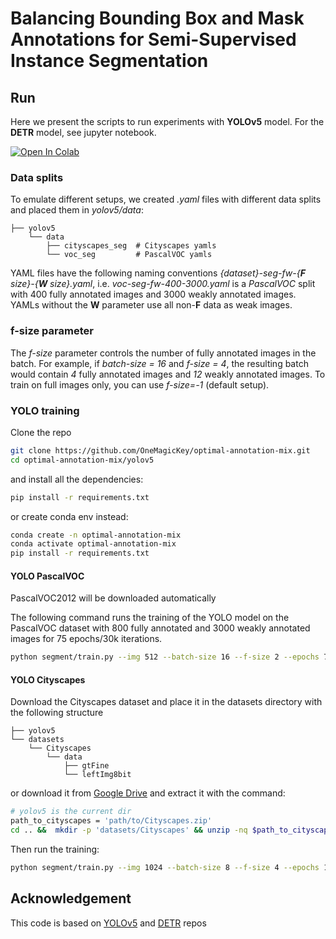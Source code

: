 # Balancing Bounding Box and Mask Annotations for Semi-Supervised Instance Segmentation

## Run

Here we present the scripts to run experiments with **YOLOv5** model. For the **DETR** model, 
see jupyter notebook.

[![Open In Colab](https://colab.research.google.com/assets/colab-badge.svg)](https://colab.research.google.com/github/OneMagicKey/optimal-annotation-mix/blob/master/run.ipynb)


### Data splits
To emulate different setups, we created *.yaml* files with different data splits and placed them 
in _yolov5/data_:
```
├── yolov5
    └── data
        ├── cityscapes_seg  # Cityscapes yamls
        └── voc_seg         # PascalVOC yamls
```

YAML files have the following naming conventions *{dataset}-seg-fw-{**F** size}-{**W** size}.yaml*, 
i.e. *voc-seg-fw-400-3000.yaml* is a _PascalVOC_ split with 400 fully annotated images and 3000 
weakly annotated images. YAMLs without the **W** parameter use all non-**F** data as weak images.

### f-size parameter
The *f-size* parameter controls the number of fully annotated images in the batch. For example, 
if *batch-size = 16* and *f-size = 4*, the resulting batch would contain *4* fully annotated images 
and *12* weakly annotated images. To train on full images only, you can use *f-size=-1* (default setup).

### YOLO training
Clone the repo
```bash
git clone https://github.com/OneMagicKey/optimal-annotation-mix.git
cd optimal-annotation-mix/yolov5
```
and install all the dependencies:
```bash
pip install -r requirements.txt 
```
or create conda env instead:
```bash
conda create -n optimal-annotation-mix
conda activate optimal-annotation-mix
pip install -r requirements.txt
```
#### YOLO PascalVOC

PascalVOC2012 will be downloaded automatically

The following command runs the training of the YOLO model on the PascalVOC dataset with 800 fully annotated and 3000 weakly 
annotated images for 75 epochs/30k iterations.

```bash
python segment/train.py --img 512 --batch-size 16 --f-size 2 --epochs 75 --data voc-seg-fw-800-3000.yaml --hyp hyp.scratch-low.yaml --weights yolov5x-cls.pt --cfg yolov5x-seg.yaml --cache --no-overlap --patience 0
```

#### YOLO Cityscapes
Download the Cityscapes dataset and place it in the datasets directory with 
the following structure

```
├── yolov5
└── datasets
    └── Cityscapes
        └── data
            ├── gtFine
            └── leftImg8bit
```

or download it from [Google Drive](https://drive.google.com/file/d/1Jb2rGbcOOykIDpoqlSZQXg-DsmC9DGdG/view?usp=drive_link)
and extract it with the command:

```bash
# yolov5 is the current dir
path_to_cityscapes = 'path/to/Cityscapes.zip'
cd .. &&  mkdir -p 'datasets/Cityscapes' && unzip -nq $path_to_cityscapes -d 'datasets/' && cd yolov5
```

Then run the training:
```bash
python segment/train.py --img 1024 --batch-size 8 --f-size 4 --epochs 136 --data cityscapes_seg/Cityscapes-seg-fw-1475-1000.yaml --hyp hyp.scratch-low.yaml --weights yolov5x-cls.pt --cfg yolov5x-seg.yaml --cache --no-overlap --patience 0
```

## Acknowledgement
This code is based on [YOLOv5](https://github.com/ultralytics/yolov5) and [DETR](https://github.com/facebookresearch/detr) repos
